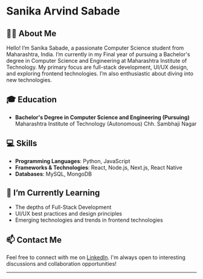 # Sanika Arvind Sabade 

## 🙍‍♀️ About Me

Hello! I’m Sanika Sabade, a passionate Computer Science student from Maharashtra, India. I’m currently in my Final year of pursuing a Bachelor's degree in Computer Science and Engineering at Maharashtra Institute of Technology. My primary focus are full-stack development, UI/UX design, and exploring frontend technologies. I’m also enthusiastic about diving into new technologies.

## 🎓 Education

- **Bachelor's Degree in Computer Science and Engineering (Pursuing)**  
  Maharashtra Institute of Technology (Autonomous) Chh. Sambhaji Nagar

## 💻 Skills

- **Programming Languages**: Python, JavaScript
- **Frameworks & Technologies**: React, Node.js, Next.js, React Native 
- **Databases**: MySQL, MongoDB

## 🌱 I’m Currently Learning

- The depths of Full-Stack Development
- UI/UX best practices and design principles
- Emerging technologies and trends in frontend technologies

## 📫 Contact Me

Feel free to connect with me on [LinkedIn](www.linkedin.com/in/sanika-sabade-2b0696261). I'm always open to interesting discussions and collaboration opportunities!

---
